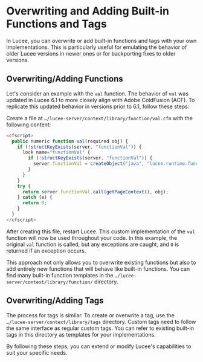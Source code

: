 <!--
{
  "title": "Overwriting and adding Built-in Functions and Tags",
  "id": "overwrite-build-in-functions-tags",
  "description": "Learn how to overwrite or add built-in functions and tags in Lucee to customize behavior or backport fixes.",
  "keywords": [
    "function",
    "BIF",
    "overwrite",
    "add functions",
    "custom tags",
    "Lucee customization",
    "Lucee server",
    "backport fixes",
    "ACF compatibility"
  ],
  "related": [
    "tag-function",
    "developing-with-lucee-server"
  ]
}
-->

# Overwriting and Adding Built-in Functions and Tags

In Lucee, you can overwrite or add built-in functions and tags with your own implementations. This is particularly useful for emulating the behavior of older Lucee versions in newer ones or for backporting fixes to older versions.

## Overwriting/Adding Functions

Let's consider an example with the `val` function. The behavior of `val` was updated in Lucee 6.1 to more closely align with Adobe ColdFusion (ACF). To replicate this updated behavior in versions prior to 6.1, follow these steps:

Create a file at `…/lucee-server/context/library/function/val.cfm` with the following content:

```javascript
<cfscript>
  public numeric function val(required obj) {
    if (!structKeyExists(server, "functionVal")) {
      lock name="functionVal" {
        if (!structKeyExists(server, "functionVal")) {
          server.functionVal = createObject("java", "lucee.runtime.functions.string.Val");
        }
      }
    }
    try {
      return server.functionVal.call(getPageContext(), obj);
    } catch (e) {
      return 0;
    }
  }
</cfscript>
```

After creating this file, restart Lucee. This custom implementation of the `val` function will now be used throughout your code. In this example, the original `val` function is called, but any exceptions are caught, and `0` is returned if an exception occurs.

This approach not only allows you to overwrite existing functions but also to add entirely new functions that will behave like built-in functions. You can find many built-in function templates in the `…/lucee-server/context/library/function/` directory.

## Overwriting/Adding Tags

The process for tags is similar. To create or overwrite a tag, use the `…/lucee-server/context/library/tags` directory. Custom tags need to follow the same interface as regular custom tags. You can refer to existing built-in tags in this directory as templates for your implementations.

By following these steps, you can extend or modify Lucee's capabilities to suit your specific needs.
